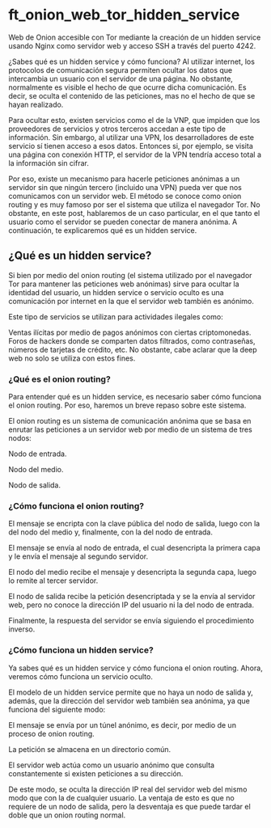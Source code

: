 # ft_onion_web_tor_hidden_service
Web de Onion accesible con Tor mediante la creación de un hidden service usando Nginx como servidor web y acceso SSH a través del puerto 4242. 


¿Sabes qué es un hidden service y cómo funciona? Al utilizar internet, los protocolos de comunicación segura permiten ocultar los datos que intercambia un usuario con el servidor de una página. No obstante, normalmente es visible el hecho de que ocurre dicha comunicación. Es decir, se oculta el contenido de las peticiones, mas no el hecho de que se hayan realizado.

Para ocultar esto, existen servicios como el de la VNP, que impiden que los proveedores de servicios y otros terceros accedan a este tipo de información. Sin embargo, al utilizar una VPN, los desarrolladores de este servicio sí tienen acceso a esos datos. Entonces si, por ejemplo, se visita una página con conexión HTTP, el servidor de la VPN tendría acceso total a la información sin cifrar.

Por eso, existe un mecanismo para hacerle peticiones anónimas a un servidor sin que ningún tercero (incluido una VPN) pueda ver que nos comunicamos con un servidor web. El método se conoce como onion routing y es muy famoso por ser el sistema que utiliza el navegador Tor. No obstante, en este post, hablaremos de un caso particular, en el que tanto el usuario como el servidor se pueden conectar de manera anónima. A continuación, te explicaremos qué es un hidden service.

<h2>¿Qué es un hidden service?</h2>
<p>Si bien por medio del onion routing (el sistema utilizado por el navegador Tor para mantener las peticiones web anónimas) sirve para ocultar la identidad del usuario, un hidden service o servicio oculto es una comunicación por internet en la que el servidor web también es anónimo.</p>

<p>Este tipo de servicios se utilizan para actividades ilegales como:

<p>Ventas ilícitas por medio de pagos anónimos con ciertas criptomonedas.
Foros de hackers donde se comparten datos filtrados, como contraseñas, números de tarjetas de crédito, etc.
No obstante, cabe aclarar que la deep web no solo se utiliza con estos fines.

<h3>¿Qué es el onion routing?</h3>
<p>Para entender qué es un hidden service, es necesario saber cómo funciona el onion routing. Por eso, haremos un breve repaso sobre este sistema.</p>

<p>El onion routing es un sistema de comunicación anónima que se basa en enrutar las peticiones a un servidor web por medio de un sistema de tres nodos:</p>

<p>Nodo de entrada.</p>
<p>Nodo del medio.</p>
<p>Nodo de salida.</p>

<h3>¿Cómo funciona el onion routing?</h3>
<p>El mensaje se encripta con la clave pública del nodo de salida, luego con la del nodo del medio y, finalmente, con la del nodo de entrada.</p>
<p>El mensaje se envía al nodo de entrada, el cual desencripta la primera capa y le envía el mensaje al segundo servidor.</p>
<p>El nodo del medio recibe el mensaje y desencripta la segunda capa, luego lo remite al tercer servidor.</p>
<p>El nodo de salida recibe la petición desencriptada y se la envía al servidor web, pero no conoce la dirección IP del usuario ni la del nodo de entrada.</p>
<p>Finalmente, la respuesta del servidor se envía siguiendo el procedimiento inverso.</p>

<h3>¿Cómo funciona un hidden service?</h3>
Ya sabes qué es un hidden service y cómo funciona el onion routing. Ahora, veremos cómo funciona un servicio oculto.</p>

<p>El modelo de un hidden service permite que no haya un nodo de salida y, además, que la dirección del servidor web también sea anónima, ya que funciona del siguiente modo:</p>

<p>El mensaje se envía por un túnel anónimo, es decir, por medio de un proceso de onion routing.</p>
<p>La petición se almacena en un directorio común.</p>
<p>El servidor web actúa como un usuario anónimo que consulta constantemente si existen peticiones a su dirección.</p>
<p>De este modo, se oculta la dirección IP real del servidor web del mismo modo que con la de cualquier usuario. La ventaja de esto es que no requiere de un nodo de salida, pero la desventaja es que puede tardar el doble que un onion routing normal.</p>
